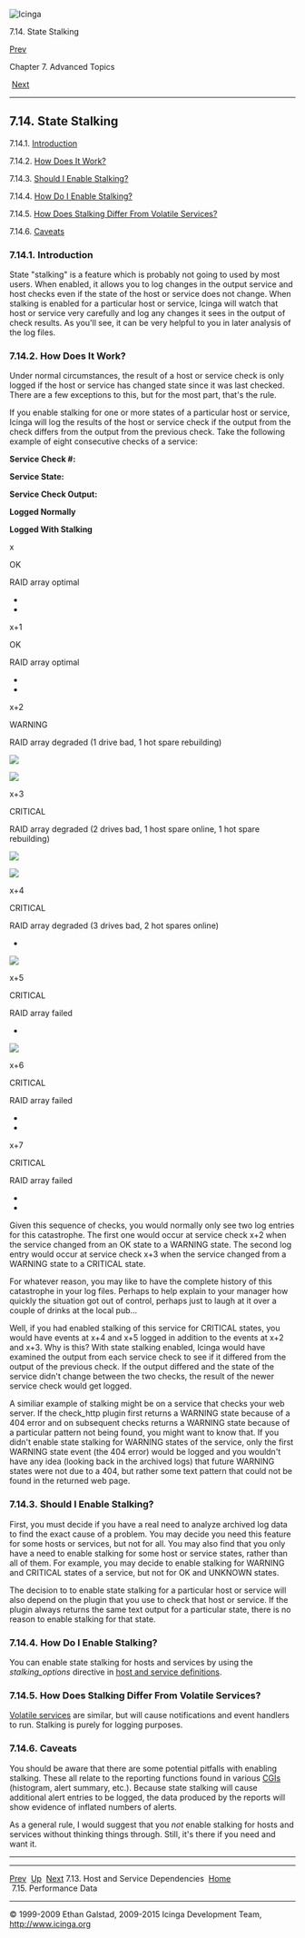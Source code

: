 ![Icinga](../images/logofullsize.png "Icinga")

7.14. State Stalking

[Prev](dependencies.md) 

Chapter 7. Advanced Topics

 [Next](perfdata.md)

* * * * *

7.14. State Stalking
--------------------

7.14.1. [Introduction](stalking.md#introduction)

7.14.2. [How Does It Work?](stalking.md#howitworks)

7.14.3. [Should I Enable Stalking?](stalking.md#whyenable)

7.14.4. [How Do I Enable Stalking?](stalking.md#howenable)

7.14.5. [How Does Stalking Differ From Volatile
Services?](stalking.md#differtovolatile)

7.14.6. [Caveats](stalking.md#caveats)

### 7.14.1. Introduction

State "stalking" is a feature which is probably not going to used by
most users. When enabled, it allows you to log changes in the output
service and host checks even if the state of the host or service does
not change. When stalking is enabled for a particular host or service,
Icinga will watch that host or service very carefully and log any
changes it sees in the output of check results. As you'll see, it can be
very helpful to you in later analysis of the log files.

### 7.14.2. How Does It Work?

Under normal circumstances, the result of a host or service check is
only logged if the host or service has changed state since it was last
checked. There are a few exceptions to this, but for the most part,
that's the rule.

If you enable stalking for one or more states of a particular host or
service, Icinga will log the results of the host or service check if the
output from the check differs from the output from the previous check.
Take the following example of eight consecutive checks of a service:

**Service Check \#:**

**Service State:**

**Service Check Output:**

**Logged Normally**

**Logged With Stalking**

x

OK

RAID array optimal

-

-

x+1

OK

RAID array optimal

-

-

x+2

WARNING

RAID array degraded (1 drive bad, 1 hot spare rebuilding)

![](../images/checkmark.png)

![](../images/checkmark.png)

x+3

CRITICAL

RAID array degraded (2 drives bad, 1 host spare online, 1 hot spare
rebuilding)

![](../images/checkmark.png)

![](../images/checkmark.png)

x+4

CRITICAL

RAID array degraded (3 drives bad, 2 hot spares online)

-

![](../images/checkmark.png)

x+5

CRITICAL

RAID array failed

-

![](../images/checkmark.png)

x+6

CRITICAL

RAID array failed

-

-

x+7

CRITICAL

RAID array failed

-

-

Given this sequence of checks, you would normally only see two log
entries for this catastrophe. The first one would occur at service check
x+2 when the service changed from an OK state to a WARNING state. The
second log entry would occur at service check x+3 when the service
changed from a WARNING state to a CRITICAL state.

For whatever reason, you may like to have the complete history of this
catastrophe in your log files. Perhaps to help explain to your manager
how quickly the situation got out of control, perhaps just to laugh at
it over a couple of drinks at the local pub...

Well, if you had enabled stalking of this service for CRITICAL states,
you would have events at x+4 and x+5 logged in addition to the events at
x+2 and x+3. Why is this? With state stalking enabled, Icinga would have
examined the output from each service check to see if it differed from
the output of the previous check. If the output differed and the state
of the service didn't change between the two checks, the result of the
newer service check would get logged.

A similiar example of stalking might be on a service that checks your
web server. If the check\_http plugin first returns a WARNING state
because of a 404 error and on subsequent checks returns a WARNING state
because of a particular pattern not being found, you might want to know
that. If you didn't enable state stalking for WARNING states of the
service, only the first WARNING state event (the 404 error) would be
logged and you wouldn't have any idea (looking back in the archived
logs) that future WARNING states were not due to a 404, but rather some
text pattern that could not be found in the returned web page.

### 7.14.3. Should I Enable Stalking?

First, you must decide if you have a real need to analyze archived log
data to find the exact cause of a problem. You may decide you need this
feature for some hosts or services, but not for all. You may also find
that you only have a need to enable stalking for some host or service
states, rather than all of them. For example, you may decide to enable
stalking for WARNING and CRITICAL states of a service, but not for OK
and UNKNOWN states.

The decision to to enable state stalking for a particular host or
service will also depend on the plugin that you use to check that host
or service. If the plugin always returns the same text output for a
particular state, there is no reason to enable stalking for that state.

### 7.14.4. How Do I Enable Stalking?

You can enable state stalking for hosts and services by using the
*stalking\_options* directive in [host and service
definitions](configobject.md "3.3. Object Configuration Overview").

### 7.14.5. How Does Stalking Differ From Volatile Services?

[Volatile services](volatileservices.md "7.4. Volatile Services") are
similar, but will cause notifications and event handlers to run.
Stalking is purely for logging purposes.

### 7.14.6. Caveats

You should be aware that there are some potential pitfalls with enabling
stalking. These all relate to the reporting functions found in various
[CGIs](cgis.md "6.1. Icinga Classic UI: Information On The Modules")
(histogram, alert summary, etc.). Because state stalking will cause
additional alert entries to be logged, the data produced by the reports
will show evidence of inflated numbers of alerts.

As a general rule, I would suggest that you *not* enable stalking for
hosts and services without thinking things through. Still, it's there if
you need and want it.

* * * * *

  -------------------------------------- -------------------- -------------------------
  [Prev](dependencies.md)              [Up](ch07.md)       [Next](perfdata.md)
  7.13. Host and Service Dependencies    [Home](index.md)    7.15. Performance Data
  -------------------------------------- -------------------- -------------------------

© 1999-2009 Ethan Galstad, 2009-2015 Icinga Development Team,
http://www.icinga.org
